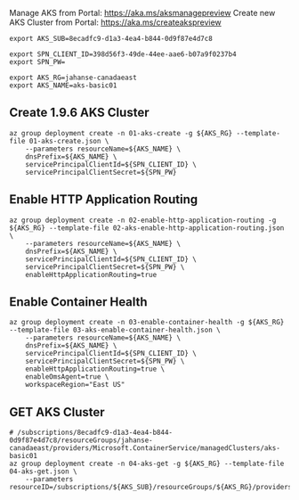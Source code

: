 
Manage AKS from Portal: https://aka.ms/aksmanagepreview
Create new AKS Cluster from Portal: https://aka.ms/createakspreview


```
export AKS_SUB=8ecadfc9-d1a3-4ea4-b844-0d9f87e4d7c8

export SPN_CLIENT_ID=398d56f3-49de-44ee-aae6-b07a9f0237b4
export SPN_PW=

export AKS_RG=jahanse-canadaeast
export AKS_NAME=aks-basic01
```

## Create 1.9.6 AKS Cluster

```
az group deployment create -n 01-aks-create -g ${AKS_RG} --template-file 01-aks-create.json \
    --parameters resourceName=${AKS_NAME} \
    dnsPrefix=${AKS_NAME} \
    servicePrincipalClientId=${SPN_CLIENT_ID} \
    servicePrincipalClientSecret=${SPN_PW}
```

## Enable HTTP Application Routing

```
az group deployment create -n 02-enable-http-application-routing -g ${AKS_RG} --template-file 02-aks-enable-http-application-routing.json \
    --parameters resourceName=${AKS_NAME} \
    dnsPrefix=${AKS_NAME} \
    servicePrincipalClientId=${SPN_CLIENT_ID} \
    servicePrincipalClientSecret=${SPN_PW} \
    enableHttpApplicationRouting=true
```

## Enable Container Health

```
az group deployment create -n 03-enable-container-health -g ${AKS_RG} --template-file 03-aks-enable-container-health.json \
    --parameters resourceName=${AKS_NAME} \
    dnsPrefix=${AKS_NAME} \
    servicePrincipalClientId=${SPN_CLIENT_ID} \
    servicePrincipalClientSecret=${SPN_PW} \
    enableHttpApplicationRouting=true \
    enableOmsAgent=true \
    workspaceRegion="East US"
```

## GET AKS Cluster

```
# /subscriptions/8ecadfc9-d1a3-4ea4-b844-0d9f87e4d7c8/resourceGroups/jahanse-canadaeast/providers/Microsoft.ContainerService/managedClusters/aks-basic01
az group deployment create -n 04-aks-get -g ${AKS_RG} --template-file 04-aks-get.json \
    --parameters resourceID=/subscriptions/${AKS_SUB}/resourceGroups/${AKS_RG}/providers/Microsoft.ContainerService/managedClusters/${AKS_NAME}
```
